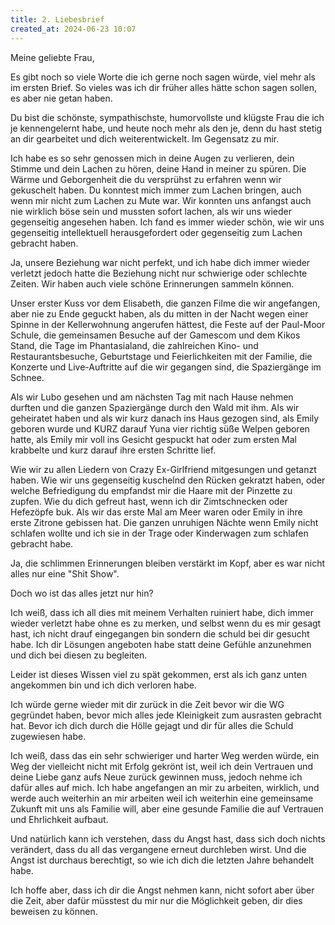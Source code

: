 ```yaml
---
title: 2. Liebesbrief
created_at: 2024-06-23 10:07
---
```


Meine geliebte Frau,

Es gibt noch so viele Worte die ich gerne noch sagen würde, viel mehr als im ersten Brief. So vieles was ich dir früher alles hätte schon sagen sollen, es aber nie getan haben.

Du bist die schönste, sympathischste, humorvollste und klügste Frau die ich je kennengelernt habe, und heute noch mehr als den je, denn du hast stetig an dir gearbeitet und dich weiterentwickelt. Im Gegensatz zu mir.

Ich habe es so sehr genossen mich in deine Augen zu verlieren, dein Stimme und dein Lachen zu hören, deine Hand in meiner zu spüren. Die Wärme und Geborgenheit die du versprühst zu erfahren wenn wir gekuschelt haben. Du konntest mich immer zum Lachen bringen, auch wenn mir nicht zum Lachen zu Mute war. Wir konnten uns anfangst auch nie wirklich böse sein und mussten sofort lachen, als wir uns wieder gegenseitig angesehen haben. Ich fand es immer wieder schön, wie wir uns gegenseitig intellektuell herausgefordert oder gegenseitig zum Lachen gebracht haben.

Ja, unsere Beziehung war nicht perfekt, und ich habe dich immer wieder verletzt jedoch hatte die Beziehung nicht nur schwierige oder schlechte Zeiten. Wir haben auch viele schöne Erinnerungen sammeln können.

Unser erster Kuss vor dem Elisabeth, die ganzen Filme die wir angefangen, aber nie zu Ende geguckt haben, als du mitten in der Nacht wegen einer Spinne in der Kellerwohnung angerufen hättest, die Feste auf der Paul-Moor Schule, die gemeinsamen Besuche auf der Gamescom und dem Kikos Stand, die Tage im Phantasialand, die zahlreichen Kino- und Restaurantsbesuche, Geburtstage und Feierlichkeiten mit der Familie, die Konzerte und Live-Auftritte auf die wir gegangen sind, die Spaziergänge im Schnee.

Als wir Lubo gesehen und am nächsten Tag mit nach Hause nehmen durften und die ganzen Spaziergänge durch den Wald mit ihm. Als wir geheiratet haben und als wir kurz danach ins Haus gezogen sind, als Emily geboren wurde und KURZ darauf Yuna vier richtig süße Welpen geboren hatte, als Emily mir voll ins Gesicht gespuckt hat oder zum ersten Mal krabbelte und kurz darauf ihre ersten Schritte lief.

Wie wir zu allen Liedern von Crazy Ex-Girlfriend mitgesungen und getanzt haben. Wie wir uns gegenseitig kuschelnd den Rücken gekratzt haben, oder welche Befriedigung du empfandst mir die Haare mit der Pinzette zu zupfen. Wie du dich gefreut hast, wenn ich dir Zimtschnecken oder Hefezöpfe buk. Als wir das erste Mal am Meer waren oder Emily in ihre erste Zitrone gebissen hat. Die ganzen unruhigen Nächte wenn Emily nicht schlafen wollte und ich sie in der Trage oder Kinderwagen zum schlafen gebracht habe.

Ja, die schlimmen Erinnerungen bleiben verstärkt im Kopf, aber es war nicht alles nur eine "Shit Show".

Doch wo ist das alles jetzt nur hin?

Ich weiß, dass ich all dies mit meinem Verhalten ruiniert habe, dich immer wieder verletzt habe ohne es zu merken, und selbst wenn du es mir gesagt hast, ich nicht drauf eingegangen bin sondern die schuld bei dir gesucht habe. Ich dir Lösungen angeboten habe statt deine Gefühle anzunehmen und dich bei diesen zu begleiten.

Leider ist dieses Wissen viel zu spät gekommen, erst als ich ganz unten angekommen bin und ich dich verloren habe.

Ich würde gerne wieder mit dir zurück in die Zeit bevor wir die WG gegründet haben, bevor mich alles jede Kleinigkeit zum ausrasten gebracht hat. Bevor ich dich durch die Hölle gejagt und dir für alles die Schuld zugewiesen habe.

Ich weiß, dass das ein sehr schwieriger und harter Weg werden würde, ein Weg der vielleicht nicht mit Erfolg gekrönt ist, weil ich dein Vertrauen und deine Liebe ganz aufs Neue zurück gewinnen muss, jedoch nehme ich dafür alles auf mich. Ich habe angefangen an mir zu arbeiten, wirklich, und werde auch weiterhin an mir arbeiten weil ich weiterhin eine gemeinsame Zukunft mit uns als Familie will, aber eine gesunde Familie die auf Vertrauen und Ehrlichkeit aufbaut.

Und natürlich kann ich verstehen, dass du Angst hast, dass sich doch nichts verändert, dass du all das vergangene erneut durchleben wirst. Und die Angst ist durchaus berechtigt, so wie ich dich die letzten Jahre behandelt habe.

Ich hoffe aber, dass ich dir die Angst nehmen kann, nicht sofort aber über die Zeit, aber dafür müsstest du mir nur die Möglichkeit geben, dir dies beweisen zu können.
